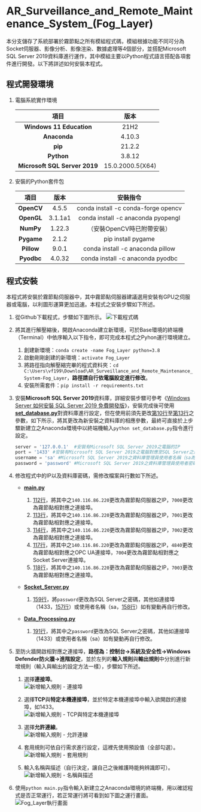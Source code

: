 # AR_Surveillance_and_Remote_Maintenance_System_(Fog_Layer)
本分支儲存了系統部署於霧節點之所有模組程式碼，模組根據功能不同可分為Socket伺服器、影像分析、影像渲染、數據處理等4個部分，並搭配Microsoft SQL Server 2019資料庫進行運作，其中模組主要以Python程式語言搭配各項套件進行開發。以下將詳述如何安裝本程式。

## 程式開發環境
1. 電腦系統實作環境

    |**項目**|**版本**|
    |:---:|:---:|
    |**Windows 11 Education**|21H2|
    |**Anaconda**|4.10.3|
    |**pip**|21.2.2|
    |**Python**|3.8.12|
    |**Microsoft SQL Server 2019**|15.0.2000.5(X64)|

2. 安裝的Python套件包

    |**項目**|**版本**|**安裝指令**
    |:---:|:---:|:---:
    |**OpenCV**|4.5.5|conda install -c conda-forge opencv
    |**OpenGL**|3.1.1a1|conda install -c anaconda pyopengl
    |**NumPy**|1.22.3|（安裝OpenCV時已附帶安裝）
    |**Pygame**|2.1.2|pip install pygame
    |**Pillow**|9.0.1|conda install -c anaconda pillow
    |**Pyodbc**|4.0.32|conda install -c anaconda pyodbc|

## 程式安裝
本程式將安裝於霧節點伺服器中，其中霧節點伺服器建議選用安裝有GPU之伺服器或電腦，以利圖形運算更加迅速。本程式之安裝步驟如下所述。

1. 從Github下載程式，步驟如下圖所示。
![下載程式碼](https://user-images.githubusercontent.com/77768660/189566714-50e75006-e8e9-45b6-838e-0de4245237ae.png)

2. 將其進行解壓縮後，開啟Anaconda建立新環境，可於Base環境的終端機（Terminal）中依序輸入以下指令，即可完成本程式之Pyhon運行環境建立。
    1. 創建新環境：`conda create -name Fog_Layer python=3.8`
    2. 啟動剛剛創建的新環境：`activate Fog_Layer`
    3. 將路徑指向解壓縮完畢的程式資料夾：`cd C:\Users\vf199\Download\AR_Surveillance_and_Remote_Maintenance_System-Fog_Layer`，**路徑請自行依電腦設定進行修改**。
    4. 安裝所需套件：`pip install -r requirements.txt`

3. 安裝**Microsoft SQL Server 2019**資料庫，詳細安裝步驟可參考《[Windows Server 如何安裝 SQL Server 2019 免費開發版](https://blog.hungwin.com.tw/windows-server-sql-server-2019-install/)》，安裝完成後可使用[**set_database.py**](https://github.com/vf19961226/AR_Surveillance_and_Remote_Maintenance_System/blob/Fog_Layer/set_database.py)對資料庫進行設定，但在使用前須先更改[第10行](https://github.com/vf19961226/AR_Surveillance_and_Remote_Maintenance_System/blob/Fog_Layer/set_database.py#L10)至[第13行](https://github.com/vf19961226/AR_Surveillance_and_Remote_Maintenance_System/blob/Fog_Layer/set_database.py#L13)之參數，如下所示，將其更改為新安裝之資料庫的相應參數，最終可直接於上步驟新建立之Anaconda環境中以終端機輸入`python set_database.py`指令進行設定。

    ```python
    server = '127.0.0.1'  #安裝有Microsoft SQL Server 2019之電腦的IP
    port = '1433' #安裝有Microsoft SQL Server 2019之電腦對應至SQL Server之連接埠（1433為SQL Server預設）
    username = 'sa' #Microsoft SQL Server 2019之資料庫管理員使用者名稱（sa為SQL Server預設）
    password = 'password' #Microsoft SQL Server 2019之資料庫管理員使用者密碼
    ```

4. 修改程式中的IP以及資料庫密碼，需修改檔案與行數如下所述。
    * [**main.py**](https://github.com/vf19961226/AR_Surveillance_and_Remote_Maintenance_System/blob/Fog_Layer/main.py)
        1. [112行](https://github.com/vf19961226/AR_Surveillance_and_Remote_Maintenance_System/blob/Fog_Layer/main.py#L112)，將其中之`140.116.86.220`更改為霧節點伺服器之IP，`7000`更改為霧節點相對應之連接埠。
        2. [113行](https://github.com/vf19961226/AR_Surveillance_and_Remote_Maintenance_System/blob/Fog_Layer/main.py#L113)，將其中之`140.116.86.220`更改為霧節點伺服器之IP，`7001`更改為霧節點相對應之連接埠。
        3. [114行](https://github.com/vf19961226/AR_Surveillance_and_Remote_Maintenance_System/blob/Fog_Layer/main.py#L114)，將其中之`140.116.86.220`更改為霧節點伺服器之IP，`7002`更改為霧節點相對應之連接埠。
        4. [117行](https://github.com/vf19961226/AR_Surveillance_and_Remote_Maintenance_System/blob/Fog_Layer/main.py#L117)，將其中之`140.116.86.220`更改為霧節點伺服器之IP，`4840`更改為霧節點相對應之OPC UA連接埠，`7004`更改為霧節點相對應之Socket Server連接埠。
        5. [118行](https://github.com/vf19961226/AR_Surveillance_and_Remote_Maintenance_System/blob/Fog_Layer/main.py#L118)，將其中之`140.116.86.220`更改為霧節點伺服器之IP，`7003`更改為霧節點相對應之連接埠。
  
    * [**Socket_Server.py**](https://github.com/vf19961226/AR_Surveillance_and_Remote_Maintenance_System/blob/Fog_Layer/Socket_Server.py)
        1. [159行](https://github.com/vf19961226/AR_Surveillance_and_Remote_Maintenance_System/blob/Fog_Layer/Socket_Server.py#L159)，將`password`更改為SQL Server之密碼，其他如連接埠（1433，[157行](https://github.com/vf19961226/AR_Surveillance_and_Remote_Maintenance_System/blob/Fog_Layer/Socket_Server.py#L157)）或使用者名稱（sa，[158行](https://github.com/vf19961226/AR_Surveillance_and_Remote_Maintenance_System/blob/Fog_Layer/Socket_Server.py#L158)）如有變動再自行修改。
  
    * [**Data_Processing.py**](https://github.com/vf19961226/AR_Surveillance_and_Remote_Maintenance_System/blob/Fog_Layer/Data_Processing.py)
        1. [191行](https://github.com/vf19961226/AR_Surveillance_and_Remote_Maintenance_System/blob/Fog_Layer/Data_Processing.py#L191)，將其中之`password`更改為SQL Server之密碼，其他如連接埠（1433）或使用者名稱（sa）如有變動再自行修改。

5. 至防火牆開啟相對應之連接埠，**路徑為：控制台→系統及安全性→Windows Defender防火牆→進階設定**，並於左列的**輸入規則**與**輸出規則**中分別進行新增規則（輸入與輸出的設定方法一樣），步驟如下所述。
    1. 選擇**連接埠**。    
        ![新增輸入規則 - 連接埠](https://user-images.githubusercontent.com/77768660/189568358-8ce9bc28-87cd-43d5-8a7b-0eb36c2d9cd8.png)
    2. 選擇**TCP**與**特定本機連接埠**，並於特定本機連接埠中輸入欲開啟的連接埠，如1433。    
        ![新增輸入規則 - TCP與特定本機連接埠](https://user-images.githubusercontent.com/77768660/189568573-e908382c-b289-4d6f-b778-56c68b0a8d30.png)
    
    3. 選擇**允許連線**。    
        ![新增輸入規則 - 允許連線](https://user-images.githubusercontent.com/77768660/189568650-a9718c73-cb17-45c9-baed-419ac3aa3a5a.png)
    
    4. 套用規則可依自行需求進行設定，這裡先使用預設值（全部勾選）。    
        ![新增輸入規則 - 套用規則](https://user-images.githubusercontent.com/77768660/189568728-20230e3a-9ca0-4289-96bb-cc4f34770e9e.png)
    
    5. 輸入名稱與描述（自行決定，讓自己之後維護時能夠辨識即可）。    
        ![新增輸入規則 - 名稱與描述](https://user-images.githubusercontent.com/77768660/189568772-22ef2763-2a43-4d96-b0a5-9f4254e4d7a2.png)

6. 使用`python main.py`指令輸入新建立之Anaconda環境的終端機，用以確認程式是否正常運行，若正常運行將可看到如下圖之運行畫面。
![Fog_Layer執行畫面](https://user-images.githubusercontent.com/77768660/188840502-a5e55221-cabc-47bd-8e41-17c2a829326d.png)
